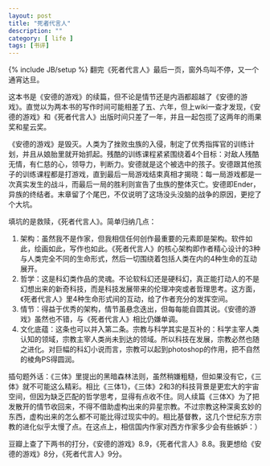 ```yaml
---
layout: post
title: "死者代言人"
description: ""
category: [ life ]
tags: [书评]
---
```

{% include JB/setup %}
翻完《死者代言人》最后一页，窗外鸟叫不停，又一个通宵达旦。

这本书是《安德的游戏》的续篇，但不论是情节还是内涵都超越了《安德的游戏》。直觉以为两本书的写作时间可能相差了五、六年，但上wiki一查才发现，《安德的游戏》和《死者代言人》出版时间只差了一年，并且一起包揽了这两年的雨果奖和星云奖。

《安德的游戏》是毁灭。人类为了挫败虫族的入侵，制定了优秀指挥官的训练计划，并且从娘胎里就开始抓起。残酷的训练课程紧紧围绕着4个目标：对敌人残酷无情，有仁慈的心，领导力，判断力。安德就是这个被选中的孩子。安德跟其他孩子的训练课程都是打游戏，直到最后一局游戏结束真相才揭晓：每一局游戏都是一次真实发生的战斗，而最后一局的胜利则宣告了虫族的整体灭亡。安德即Ender，异族的终结者。末章留了个尾巴，不仅说明了这场没头没脑的战争的原因，更挖了个大坑。

填坑的是救赎，《死者代言人》。简单归纳几点：
1. 架构：虽然我不是作家，但我相信任何创作最重要的元素即是架构。软件如此，绘画如此，写作也如此。《死者代言人》的核心架构即作者精心设计的3种与人类完全不同的生命形式，然后一切围绕着包括人类在内的4种生命的互动展开。
2. 哲学：这是科幻类作品的灵魂。不论软科幻还是硬科幻，真正能打动人的不是幻想出来的新奇科技，而是科技发展带来的伦理冲突或者哲理思考。这方面，《死者代言人》里4种生命形式间的互动，给了作者充分的发挥空间。
3. 情节：得益于优秀的架构，情节虽悬念迭出，但每每能自圆其说。《安德的游戏》虽然也不错，与《死者代言人》相比仍嫌单调。
4. 文化底蕴：这条也可以并入第二条。宗教与科学其实是互补的：科学主宰人类认知的领域，宗教主宰人类尚未到达的领域。所以科技在发展，宗教必然也随之进化。对巨幅的科幻小说而言，宗教可以起到photoshop的作用，把不自然的棱角PS得圆润。

插句题外话：《三体》里提出的黑暗森林法则，虽然稍嫌粗糙，但如果没有它，《三体》就不可能这么精彩。相比《三体1》，《三体》2和3的科技背景是更宏大的宇宙空间，但因为缺乏匹配的哲学思考，显得有点收不住。同人续篇《三体X》为了把发散开的情节收回来，不得不借助虚构出来的异星宗教。不过宗教这种深奥玄妙的东西，虚构出来的怎么都不可能比得过现实中的。相比基督教，这几个世纪东方宗教的进化似乎太慢了点。在这点上，相信国内作家对西方作家多少会有些嫉妒：）

豆瓣上查了下两书的打分，《安德的游戏》8.9，《死者代言人》8.8。我更想给《安德的游戏》8分，《死者代言人》9分。